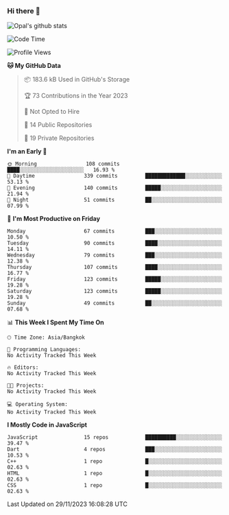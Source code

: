 ### Hi there 👋

![Opal's github stats](https://github-readme-stats.vercel.app/api?username=coolkidneversleep&count_private=true&show_icons=true&theme=radical)


<!--START_SECTION:waka-->
![Code Time](http://img.shields.io/badge/Code%20Time-64%20hrs%2038%20mins-blue)

![Profile Views](http://img.shields.io/badge/Profile%20Views-0-blue)

**🐱 My GitHub Data** 

> 📦 183.6 kB Used in GitHub's Storage 
 > 
> 🏆 73 Contributions in the Year 2023
 > 
> 🚫 Not Opted to Hire
 > 
> 📜 14 Public Repositories 
 > 
> 🔑 19 Private Repositories 
 > 
**I'm an Early 🐤** 

```text
🌞 Morning                108 commits         ████░░░░░░░░░░░░░░░░░░░░░   16.93 % 
🌆 Daytime                339 commits         █████████████░░░░░░░░░░░░   53.13 % 
🌃 Evening                140 commits         █████░░░░░░░░░░░░░░░░░░░░   21.94 % 
🌙 Night                  51 commits          ██░░░░░░░░░░░░░░░░░░░░░░░   07.99 % 
```
📅 **I'm Most Productive on Friday** 

```text
Monday                   67 commits          ███░░░░░░░░░░░░░░░░░░░░░░   10.50 % 
Tuesday                  90 commits          ████░░░░░░░░░░░░░░░░░░░░░   14.11 % 
Wednesday                79 commits          ███░░░░░░░░░░░░░░░░░░░░░░   12.38 % 
Thursday                 107 commits         ████░░░░░░░░░░░░░░░░░░░░░   16.77 % 
Friday                   123 commits         █████░░░░░░░░░░░░░░░░░░░░   19.28 % 
Saturday                 123 commits         █████░░░░░░░░░░░░░░░░░░░░   19.28 % 
Sunday                   49 commits          ██░░░░░░░░░░░░░░░░░░░░░░░   07.68 % 
```


📊 **This Week I Spent My Time On** 

```text
🕑︎ Time Zone: Asia/Bangkok

💬 Programming Languages: 
No Activity Tracked This Week

🔥 Editors: 
No Activity Tracked This Week

🐱‍💻 Projects: 
No Activity Tracked This Week

💻 Operating System: 
No Activity Tracked This Week
```

**I Mostly Code in JavaScript** 

```text
JavaScript               15 repos            ██████████░░░░░░░░░░░░░░░   39.47 % 
Dart                     4 repos             ███░░░░░░░░░░░░░░░░░░░░░░   10.53 % 
C++                      1 repo              █░░░░░░░░░░░░░░░░░░░░░░░░   02.63 % 
HTML                     1 repo              █░░░░░░░░░░░░░░░░░░░░░░░░   02.63 % 
CSS                      1 repo              █░░░░░░░░░░░░░░░░░░░░░░░░   02.63 % 
```




 Last Updated on 29/11/2023 16:08:28 UTC
<!--END_SECTION:waka-->

